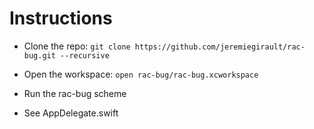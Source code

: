 # Instructions

- Clone the repo:
```git clone https://github.com/jeremiegirault/rac-bug.git --recursive```

- Open the workspace:
```open rac-bug/rac-bug.xcworkspace```

- Run the rac-bug scheme

- See AppDelegate.swift